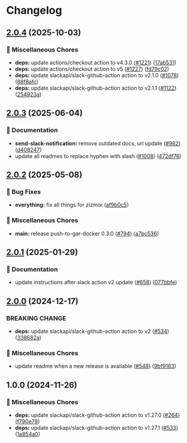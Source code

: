 # Changelog

## [2.0.4](https://github.com/grafana/shared-workflows/compare/send-slack-message/v2.0.3...send-slack-message/v2.0.4) (2025-10-03)


### 🔧 Miscellaneous Chores

* **deps:** update actions/checkout action to v4.3.0 ([#1221](https://github.com/grafana/shared-workflows/issues/1221)) ([17ab531](https://github.com/grafana/shared-workflows/commit/17ab531bf2c16c79af38988e7caf7a3d8a37634b))
* **deps:** update actions/checkout action to v5 ([#1227](https://github.com/grafana/shared-workflows/issues/1227)) ([fd79c02](https://github.com/grafana/shared-workflows/commit/fd79c02730e0629f728e2f5c3d614545269208a9))
* **deps:** update slackapi/slack-github-action action to v2.1.0 ([#1078](https://github.com/grafana/shared-workflows/issues/1078)) ([88f8afc](https://github.com/grafana/shared-workflows/commit/88f8afc06316e7124c952557a87a42a3776a8b26))
* **deps:** update slackapi/slack-github-action action to v2.1.1 ([#1122](https://github.com/grafana/shared-workflows/issues/1122)) ([254923a](https://github.com/grafana/shared-workflows/commit/254923a5562af3a1909a2093c6d897f288b53f1e))

## [2.0.3](https://github.com/grafana/shared-workflows/compare/send-slack-message-v2.0.2...send-slack-message/v2.0.3) (2025-06-04)


### 📝 Documentation

* **send-slack-notification:** remove outdated docs, url update ([#982](https://github.com/grafana/shared-workflows/issues/982)) ([d408247](https://github.com/grafana/shared-workflows/commit/d4082475390936b2952dcea4921ae423e2ce6395))
* update all readmes to replace hyphen with slash ([#1008](https://github.com/grafana/shared-workflows/issues/1008)) ([472df76](https://github.com/grafana/shared-workflows/commit/472df76fb1cbb92a17fb9e055bdf0d1399109ee3))

## [2.0.2](https://github.com/grafana/shared-workflows/compare/send-slack-message-v2.0.1...send-slack-message-v2.0.2) (2025-05-08)


### 🐛 Bug Fixes

* **everything:** fix all things for zizmor ([af9b0c5](https://github.com/grafana/shared-workflows/commit/af9b0c52635d39023136fb9312a354f91d9b2bfd))


### 🔧 Miscellaneous Chores

* **main:** release push-to-gar-docker 0.3.0 ([#794](https://github.com/grafana/shared-workflows/issues/794)) ([a7bc536](https://github.com/grafana/shared-workflows/commit/a7bc5367c4a91c389526d58839d8f6224dba4dcc))

## [2.0.1](https://github.com/grafana/shared-workflows/compare/send-slack-message-v2.0.0...send-slack-message-v2.0.1) (2025-01-29)


### 📝 Documentation

* update instructions after slack action v2 update ([#658](https://github.com/grafana/shared-workflows/issues/658)) ([077bbfe](https://github.com/grafana/shared-workflows/commit/077bbfebaf982b30cd01297eca94f9e3f02ccff9))

## [2.0.0](https://github.com/grafana/shared-workflows/compare/send-slack-message-v1.0.0...send-slack-message-v2.0.0) (2024-12-17)

### BREAKING CHANGE

* **deps:** update slackapi/slack-github-action action to v2 ([#534](https://github.com/grafana/shared-workflows/issues/534)) ([338682a](https://github.com/grafana/shared-workflows/commit/338682acb95238001a1ea995e660d229e78d4e20))

### 🔧 Miscellaneous Chores

* update readme when a new release is available ([#548](https://github.com/grafana/shared-workflows/issues/548)) ([9bf9163](https://github.com/grafana/shared-workflows/commit/9bf9163126c44247bcee6b6b9390eb488f9ead53))

## 1.0.0 (2024-11-26)


### 🔧 Miscellaneous Chores

* **deps:** update slackapi/slack-github-action action to v1.27.0 ([#264](https://github.com/grafana/shared-workflows/issues/264)) ([f790e79](https://github.com/grafana/shared-workflows/commit/f790e799f029dcfa2174d59263dbe7ff2a51452b))
* **deps:** update slackapi/slack-github-action action to v1.27.1 ([#533](https://github.com/grafana/shared-workflows/issues/533)) ([1a854a0](https://github.com/grafana/shared-workflows/commit/1a854a06dcab7421c2436ae585cf18af09112803))

